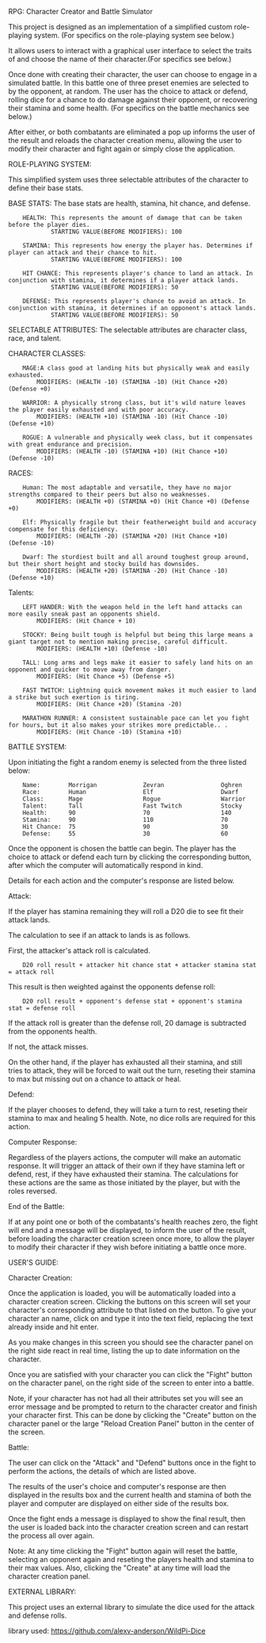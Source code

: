RPG: Character Creator and Battle Simulator 

This project is designed as an implementation of a simplified custom role-playing system.
(For specifics on the role-playing system see below.)

It allows users to interact with a graphical user interface to select the traits of and choose
the name of their character.(For specifics see below.)

Once done with creating their character, the user can choose to engage in a simulated battle.
In this battle one of three preset enemies are selected to by the opponent, at random.
The user has the choice to attack or defend, rolling dice for a chance to do damage against
their opponent, or recovering their stamina and some health.
(For specifics on the battle mechanics see below.)

After either, or both combatants are eliminated a pop up informs the user of the result
and reloads the character creation menu, allowing the user to modify their character and
fight again or simply close the application.

ROLE-PLAYING SYSTEM:

This simplified system uses three selectable attributes of the character to define their
base stats.

BASE STATS:
The base stats are health, stamina, hit chance, and defense.

        HEALTH: This represents the amount of damage that can be taken before the player dies.
                STARTING VALUE(BEFORE MODIFIERS): 100

        STAMINA: This represents how energy the player has. Determines if player can attack and their chance to hit.
                STARTING VALUE(BEFORE MODIFIERS): 100

        HIT CHANCE: This represents player's chance to land an attack. In conjunction with stamina, it determines if a player attack lands. 
                STARTING VALUE(BEFORE MODIFIERS): 50

        DEFENSE: This represents player's chance to avoid an attack. In conjunction with stamina, it determines if an opponent's attack lands. 
                STARTING VALUE(BEFORE MODIFIERS): 50

SELECTABLE ATTRIBUTES:
The selectable attributes are character class, race, and talent.

CHARACTER CLASSES:

        MAGE:A class good at landing hits but physically weak and easily exhausted.
            MODIFIERS: (HEALTH -10) (STAMINA -10) (Hit Chance +20) (Defense +0)

        WARRIOR: A physically strong class, but it's wild nature leaves the player easily exhausted and with poor accuracy.
            MODIFIERS: (HEALTH +10) (STAMINA -10) (Hit Chance -10) (Defense +10)

        ROGUE: A vulnerable and physically week class, but it compensates with great endurance and precision.
            MODIFIERS: (HEALTH -10) (STAMINA +10) (Hit Chance +10) (Defense -10)


RACES:

        Human: The most adaptable and versatile, they have no major strengths compared to their peers but also no weaknesses.
            MODIFIERS: (HEALTH +0) (STAMINA +0) (Hit Chance +0) (Defense +0)

        Elf: Physically fragile but their featherweight build and accuracy compensate for this deficiency.
            MODIFIERS: (HEALTH -20) (STAMINA +20) (Hit Chance +10) (Defense -10)

        Dwarf: The sturdiest built and all around toughest group around, but their short height and stocky build has downsides.
            MODIFIERS: (HEALTH +20) (STAMINA -20) (Hit Chance -10) (Defense +10)

Talents:

        LEFT HANDER: With the weapon held in the left hand attacks can more easily sneak past an opponents shield.
            MODIFIERS: (Hit Chance + 10) 

        STOCKY: Being built tough is helpful but being this large means a giant target not to mention making precise, careful difficult.
            MODIFIERS: (HEALTH +10) (Defense -10)

        TALL: Long arms and legs make it easier to safely land hits on an opponent and quicker to move away from danger.
            MODIFIERS: (Hit Chance +5) (Defense +5)

        FAST TWITCH: Lightning quick movement makes it much easier to land a strike but such exertion is tiring.
            MODIFIERS: (Hit Chance +20) (Stamina -20)
                
        MARATHON RUNNER: A consistent sustainable pace can let you fight for hours, but it also makes your strikes more predictable.. .
            MODIFIERS: (Hit Chance -10) (Stamina +10)

BATTLE SYSTEM:

Upon initiating the fight a random enemy is selected from the three listed below:

        Name:        Morrigan             Zevran                Oghren
        Race:        Human                Elf                   Dwarf
        Class:       Mage                 Rogue                 Warrior
        Talent:      Tall                 Fast Twitch           Stocky
        Health:      90                   70                    140
        Stamina:     90                   110                   70
        Hit Chance:  75                   90                    30
        Defense:     55                   30                    60

Once the opponent is chosen the battle can begin.
The player has the choice to attack or defend each turn by clicking the corresponding button, after which the computer will
automatically respond in kind.

Details for each action and the computer's response are listed below.

Attack:

If the player has stamina remaining they will roll a D20 die to see fit their attack lands.

The calculation to see if an attack to lands is as follows.

First, the attacker's attack roll is calculated.

        D20 roll result + attacker hit chance stat + attacker stamina stat = attack roll

This result is then weighted against the opponents defense roll:

        D20 roll result + opponent's defense stat + opponent's stamina stat = defense roll

If the attack roll is greater than the defense roll, 20 damage is subtracted from the opponents health.

If not, the attack misses.



On the other hand, if the player has exhausted all their stamina, and still tries to attack, they will be forced to wait out the
turn, reseting their stamina to max but missing out on a chance to attack or heal.

Defend:

If the player chooses to defend, they will take a turn to rest, reseting their stamina to max and healing 5 health.
Note, no dice rolls are required for this action.


Computer Response:

Regardless of the players actions, the computer will make an automatic response.
It will trigger an attack of their own if they have stamina left or defend, rest, if they have exhausted their stamina.
The calculations for these actions are the same as those initiated by the player, but with the roles reversed. 



End of the Battle:

If at any point one or both of the combatants's health reaches zero, the fight will end and a message will be displayed,
to inform the user of the result, before loading the character creation screen once more, to allow the player to modify
their character if they wish before initiating a battle once more.





USER'S GUIDE:

Character Creation:

Once the application is loaded, you will be automatically loaded into a character creation screen.
Clicking the buttons on this screen will set your character's corresponding attribute to that listed on the button.
To give your character an name, click on and type it into the text field, replacing the text already inside and hit enter.

As you make changes in this screen you should see the character panel on the right side react in real time, listing the
up to date information on the character.

Once you are satisfied with your character you can click the "Fight" button on the character panel, on the right side of the
screen to enter into a battle.

Note, if your character has not had all their attributes set you will see an error message and be prompted to return to 
the character creator and finish your character first. This can be done by clicking the "Create" button on the character panel
or the large "Reload Creation Panel" button in the center of the screen.


Battle:

The user can click on the "Attack" and "Defend" buttons once in the fight to perform the actions, the details of which are listed
above.

The results of the user's choice and computer's response are then displayed in the results box and the current health and stamina
of both the player and computer are displayed on either side of the results box.

Once the fight ends a message is displayed to show the final result, then the user is loaded back into the character creation screen
and can restart the process all over again.

Note: At any time clicking the "Fight" button again will reset the battle, selecting an opponent again and reseting the players health
and stamina to their max values. Also, clicking the "Create" at any time will load the character creation panel. 

EXTERNAL LIBRARY:

This project uses an external library to simulate the dice used for the attack and defense rolls.

library used: https://github.com/alexv-anderson/WildPi-Dice